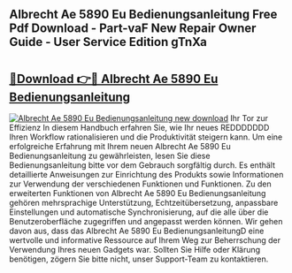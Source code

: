 ## Albrecht Ae 5890 Eu Bedienungsanleitung Free Pdf Download - Part-vaF New Repair Owner Guide - User Service Edition gTnXa

# <h2><a href="http://df2y75.blite.top/?on=Albrecht+Ae+5890+Eu+Bedienungsanleitung">🔗Download 👉🔴 Albrecht Ae 5890 Eu Bedienungsanleitung</a></h2>

[![Albrecht Ae 5890 Eu Bedienungsanleitung new download](https://i.imgur.com/lujVjoI.png)](http://df2y75.blite.top/?on=Albrecht+Ae+5890+Eu+Bedienungsanleitung)
Ihr Tor zur Effizienz In diesem Handbuch erfahren Sie, wie Ihr neues REDDDDDDD Ihren Workflow rationalisieren und die Produktivität steigern kann. Um eine erfolgreiche Erfahrung mit Ihrem neuen Albrecht Ae 5890 Eu Bedienungsanleitung zu gewährleisten, lesen Sie diese Bedienungsanleitung bitte vor dem Gebrauch sorgfältig durch. Es enthält detaillierte Anweisungen zur Einrichtung des Produkts sowie Informationen zur Verwendung der verschiedenen Funktionen und Funktionen. Zu den erweiterten Funktionen von Albrecht Ae 5890 Eu Bedienungsanleitung gehören mehrsprachige Unterstützung, Echtzeitübersetzung, anpassbare Einstellungen und automatische Synchronisierung, auf die alle über die Benutzeroberfläche zugegriffen und angepasst werden können. Wir gehen davon aus, dass das Albrecht Ae 5890 Eu BedienungsanleitungD eine wertvolle und informative Ressource auf Ihrem Weg zur Beherrschung der Verwendung Ihres neuen Gadgets war. Sollten Sie Hilfe oder Klärung benötigen, zögern Sie bitte nicht, unser Support-Team zu kontaktieren.
